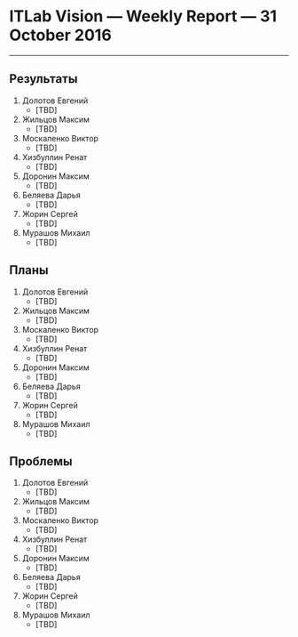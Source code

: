 # ITLab Vision — Weekly Report — 31 October 2016

----------------

## Результаты
  1. Долотов Евгений
     - [TBD]
  1. Жильцов Максим
     - [TBD]
  1. Москаленко Виктор
     - [TBD]
  1. Хизбуллин Ренат
     - [TBD]
  1. Доронин Максим
     - [TBD]
  1. Беляева Дарья
     - [TBD]
  1. Жорин Сергей
     - [TBD]
  1. Мурашов Михаил
     - [TBD]

## Планы
  1. Долотов Евгений
     - [TBD]
  1. Жильцов Максим
     - [TBD]
  1. Москаленко Виктор
     - [TBD]
  1. Хизбуллин Ренат
     - [TBD]
  1. Доронин Максим
     - [TBD]
  1. Беляева Дарья
     - [TBD]
  1. Жорин Сергей
     - [TBD]
  1. Мурашов Михаил
     - [TBD]

## Проблемы
  1. Долотов Евгений
     - [TBD]
  1. Жильцов Максим
     - [TBD]
  1. Москаленко Виктор
     - [TBD]
  1. Хизбуллин Ренат
     - [TBD]
  1. Доронин Максим
     - [TBD]
  1. Беляева Дарья
     - [TBD]
  1. Жорин Сергей
     - [TBD]
  1. Мурашов Михаил
     - [TBD]

